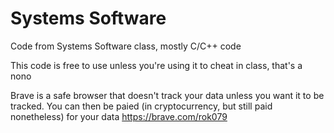 # Systems Software
 Code from Systems Software class, mostly C/C++ code

This code is free to use unless you're using it to cheat in class, that's a nono

Brave is a safe browser that doesn't track your data unless you want it to be tracked. You can then be paied (in cryptocurrency, but still paid nonetheless) for your data https://brave.com/rok079